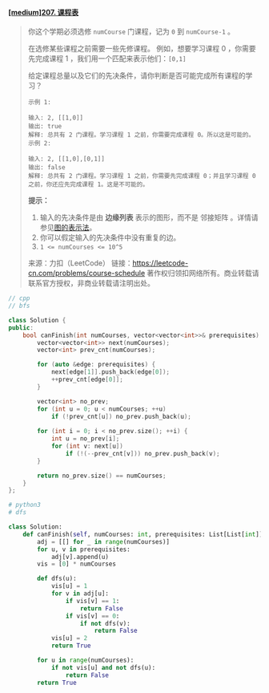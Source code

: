 #### [[medium]207. 课程表](https://leetcode-cn.com/problems/course-schedule/)

> 你这个学期必须选修 `numCourse` 门课程，记为 `0` 到 `numCourse-1` 。
>
> 在选修某些课程之前需要一些先修课程。 例如，想要学习课程 0 ，你需要先完成课程 1 ，我们用一个匹配来表示他们：`[0,1]`
>
> 给定课程总量以及它们的先决条件，请你判断是否可能完成所有课程的学习？
>
> ```shell
> 示例 1:
> 
> 输入: 2, [[1,0]] 
> 输出: true
> 解释: 总共有 2 门课程。学习课程 1 之前，你需要完成课程 0。所以这是可能的。
> 示例 2:
> 
> 输入: 2, [[1,0],[0,1]]
> 输出: false
> 解释: 总共有 2 门课程。学习课程 1 之前，你需要先完成​课程 0；并且学习课程 0 之前，你还应先完成课程 1。这是不可能的。
> ```
>
> **提示：**
>
> 1. 输入的先决条件是由 **边缘列表** 表示的图形，而不是 邻接矩阵 。详情请参见[图的表示法](http://blog.csdn.net/woaidapaopao/article/details/51732947)。
> 2. 你可以假定输入的先决条件中没有重复的边。
> 3. `1 <= numCourses <= 10^5`
>
> 来源：力扣（LeetCode）
> 链接：https://leetcode-cn.com/problems/course-schedule
> 著作权归领扣网络所有。商业转载请联系官方授权，非商业转载请注明出处。



```cpp
// cpp
// bfs

class Solution {
public:
    bool canFinish(int numCourses, vector<vector<int>>& prerequisites) {
        vector<vector<int>> next(numCourses);
        vector<int> prev_cnt(numCourses);

        for (auto &edge: prerequisites) {
            next[edge[1]].push_back(edge[0]);
            ++prev_cnt[edge[0]];
        }

        vector<int> no_prev;
        for (int u = 0; u < numCourses; ++u) 
            if (!prev_cnt[u]) no_prev.push_back(u);
        
        for (int i = 0; i < no_prev.size(); ++i) {
            int u = no_prev[i];
            for (int v: next[u])
                if (!(--prev_cnt[v])) no_prev.push_back(v);
        }

        return no_prev.size() == numCourses;
    }
};
```



```python
# python3
# dfs

class Solution:
    def canFinish(self, numCourses: int, prerequisites: List[List[int]]) -> bool:
        adj = [[] for _ in range(numCourses)]
        for u, v in prerequisites:
            adj[v].append(u)
        vis = [0] * numCourses

        def dfs(u):
            vis[u] = 1
            for v in adj[u]:
                if vis[v] == 1:
                    return False
                if vis[v] == 0:
                    if not dfs(v):
                        return False
            vis[u] = 2
            return True

        for u in range(numCourses):
            if not vis[u] and not dfs(u):
                return False
        return True
```

